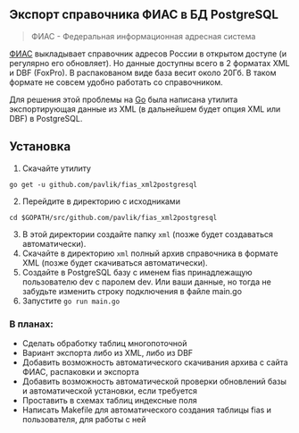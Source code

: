 ## Экспорт справочника ФИАС в БД PostgreSQL
> ФИАС - Федеральная информационная адресная система

[ФИАС](http://fias.nalog.ru/Public/DownloadPage.aspx) выкладывает справочник адресов России в открытом доступе (и регулярно его обновляет). Но данные доступны всего в 2 форматах XML и DBF (FoxPro). В распакованом виде база весит около 20Гб. В таком формате не совсем удобно работать со справочником.

Для решения этой проблемы на [Go](http://golang.org/) была написана утилита экспортирующая данные из XML (в дальнейшем будет опция XML или DBF) в PostgreSQL.

## Установка
1. Скачайте утилиту
```
go get -u github.com/pavlik/fias_xml2postgresql
```
2. Перейдите в директорию с исходниками
```
cd $GOPATH/src/github.com/pavlik/fias_xml2postgresql
```
3. В этой директории создайте папку `xml` (позже будет создаваться автоматически).
4. Скачайте в директорию `xml` полный архив справочника в формате XML (позже будет скачиваться автоматически).
5. Создайте в PostgreSQL базу с именем fias принадлежащую пользователю dev с паролем dev. Или ваши данные, но тогда не забудьте изменить строку подключения в файле main.go
6. Запустите `go run main.go`



### В планах:
* Сделать обработку таблиц многопоточной
* Вариант экспорта либо из XML, либо из DBF
* Добавить возможность автоматического скачивания архива с сайта ФИАС, распаковки и экспорта
* Добавить возможность автоматической проверки обновлений базы и автоматической установки, если требуется
* Проставить в схемах таблиц индексные поля
* Написать Makefile для автоматического создания таблицы fias и пользователя, для работы с ней
